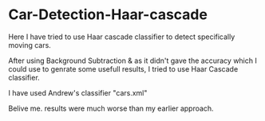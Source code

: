 # Car-Detection-Haar-cascade
Here I have tried to use Haar cascade classifier to detect specifically moving cars.

After using Background Subtraction & as it didn't gave the accuracy which I could use to genrate some usefull results, I tried to use Haar Cascade classifier.

I have used Andrew's classifier "cars.xml" 

Belive me. results were much worse than my earlier approach.
